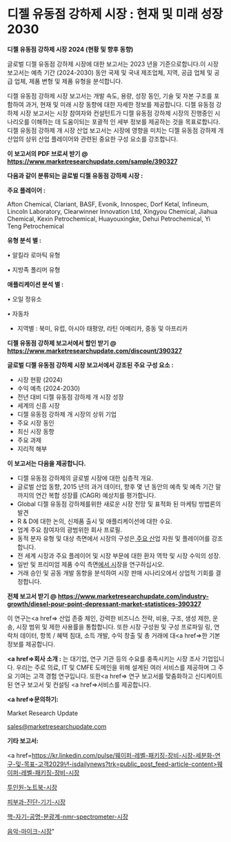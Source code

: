 # 디젤 유동점 강하제 시장 : 현재 및 미래 성장 2030

<strong>디젤 유동점 강하제 시장 2024 (현황 및 향후 동향)</strong>

글로벌 디젤 유동점 강하제 시장에 대한 보고서는 2023 년을 기준으로합니다.이 시장 보고서는 예측 기간 (2024-2030) 동안 국제 및 국내 제조업체, 지역, 공급 업체 및 공급 업체, 제품 변형 및 제품 유형을 분석합니다.

디젤 유동점 강하제 시장 보고서는 개발 속도, 용량, 성장 동인, 기술 및 자본 구조를 포함하여 과거, 현재 및 미래 시장 동향에 대한 자세한 정보를 제공합니다. 디젤 유동점 강하제 시장 보고서는 시장 참여자와 컨설턴트가 디젤 유동점 강하제 시장의 진행중인 시나리오를 이해하는 데 도움이되는 포괄적 인 세부 정보를 제공하는 것을 목표로합니다. 디젤 유동점 강하제 개 시장 산업 보고서는 시장에 영향을 미치는 디젤 유동점 강하제 개 산업의 상위 산업 플레이어와 관련된 중요한 구성 요소를 강조합니다.



<strong>이 보고서의 PDF 브로셔 받기 @ <a href=https://www.marketresearchupdate.com/sample/390327>https://www.marketresearchupdate.com/sample/390327</a></strong>



<strong>다음과 같이 분류되는 글로벌 디젤 유동점 강하제 시장 :</strong>



<strong>주요 플레이어 :</strong>

Afton Chemical, Clariant, BASF, Evonik, Innospec, Dorf Ketal, Infineum, Lincoln Laboratory, Clearwinner Innovation Ltd, Xingyou Chemical, Jiahua Chemical, Kexin Petrochemical, Huayouxingke, Dehui Petrochemical, Yi Teng Petrochemical



<strong>유형 분석 별 :</strong>

• 알킬라 로마틱 유형

• 지방족 폴리머 유형



<strong>애플리케이션 분석 별 :</strong>

• 오일 정유소

• 자동차

<ul>
  <li>지역별 : 북미, 유럽, 아시아 태평양, 라틴 아메리카, 중동 및 아프리카</li>
</ul>


<strong>디젤 유동점 강하제 보고서에서 할인 받기 @ <a href=https://www.marketresearchupdate.com/discount/390327>https://www.marketresearchupdate.com/discount/390327</a></strong>



<strong>글로벌 디젤 유동점 강하제 시장 보고서에서 강조된 주요 구성 요소 :</strong>
<ul>
  <li>시장 현황 (2024)</li>
  <li>수익 예측 (2024-2030)</li>
  <li>전년 대비 디젤 유동점 강하제 개 시장 성장</li>
  <li>세계의 신흥 시장</li>
  <li>디젤 유동점 강하제 개 시장의 상위 기업</li>
  <li>주요 시장 동인</li>
  <li>최신 시장 동향</li>
  <li>주요 과제</li>
  <li>지리적 해부</li>
</ul>


<strong>이 보고서는 다음을 제공합니다.</strong>
<ul>
  <li>디젤 유동점 강하제의 글로벌 시장에 대한 심층적 개요.</li>
  <li>글로벌 산업 동향, 2015 년의 과거 데이터, 향후 몇 년 동안의 예측 및 예측 기간 말까지의 연간 복합 성장률 (CAGR) 예상치를 평가합니다.</li>
  <li>Global 디젤 유동점 강하제를위한 새로운 시장 전망 및 표적화 된 마케팅 방법론의 발견</li>
  <li>R &amp; D에 대한 논의, 신제품 출시 및 애플리케이션에 대한 수요.</li>
  <li>업계 주요 참여자의 광범위한 회사 프로필.</li>
  <li>동적 분자 유형 및 대상 측면에서 시장의 구성은<a href=> 주요 산</a>업 자원 및 플레이어를 강조합니다.</li>
  <li>전 세계 시장과 주요 플레이어 및 시장 부문에 대한 환자 역학 및 시장 수익의 성장.</li>
  <li>일반 및 프리미엄 제품 수익 측면<a href=>에서 시</a>장을 연구하십시오.</li>
  <li>거래 승인 및 공동 개발 동향을 분석하여 시장 판매 시나리오에서 상업적 기회를 결정합니다.</li>
</ul>



<strong>전체 보고서 받기 @ <a href=https://www.marketresearchupdate.com/industry-growth/diesel-pour-point-depressant-market-statistices-390327>https://www.marketresearchupdate.com/industry-growth/diesel-pour-point-depressant-market-statistices-390327</a></strong>

이 연구는<a href=> 산업 존중</a> 체인, 강력한 비즈니스 전략, 비용, 구조, 생성 제한, 운송, 시장 범위 및 제한 사용률을 통합합니다. 또한 시장 구성원 및 구성 프로파일 링, 연락처 데이터, 항목 / 혜택 침대, 소득 개발, 수익 창출 및 총 거래에 대<a href=>한 기본 </a>정보를 제공합니다.



<strong><a href=>회사 소</a>개 :</strong>
는 대기업, 연구 기관 등의 수요를 충족시키는 시장 조사 기업입니다. 우리는 주로 의료, IT 및 CMFE 도메인을 위해 설계된 여러 서비스를 제공하며 그 주요 기여는 고객 경험 연구입니다. 또한<a href=> 연구 보</a>고서를 맞춤화하고 신디케이트 된 연구 보고서 및 컨설팅 <a href=>서비스</a>를 제공합니다.



<strong><a href=>문의하기:</a></strong>

Market Research Update

sales@marketresearchupdate.com



<strong>기타 보고서:</strong>

<a href=https://kr.linkedin.com/pulse/웨이퍼-레벨-패키징-장비-시장-세분화-연구-및-목표-고객2029년-isdailynews?trk=public_post_feed-article-content>웨이퍼-레벨-패키징-장비-시장</a>

<a href=https://www.linkedin.com/pulse/투인원-노트북-시장-진입-전략-및-위험-평가2029년-survey-savvy-insights-360-analysis/>투인원-노트북-시장</a>

<a href=https://www.linkedin.com/pulse/피부과-진단-기기-시장-현재-및-미래-성장-2029-analytics-avenue-adventures-24-ana-xghtf/>피부과-진단-기기-시장</a>

<a href=https://www.linkedin.com/pulse/핵-자기-공명-분광계-nmr-spectrometer-시장-세분화-연구-kuw5f/>핵-자기-공명-분광계-nmr-spectrometer-시장</a>

<a href=https://www.linkedin.com/pulse/음악-마이크-시장-경쟁-분석-및-성장-잠재력-2030-trend-tracking-tips-360-analysis-mupcc/>음악-마이크-시장</a>"
